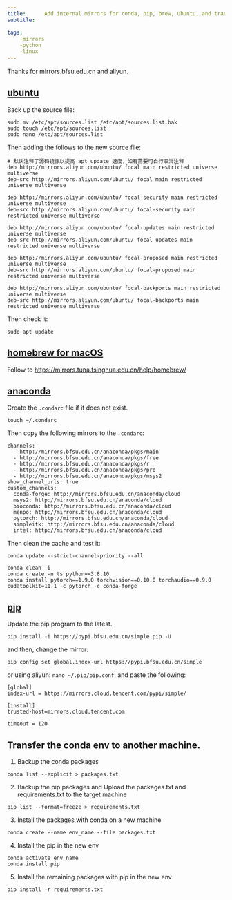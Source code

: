 ```yaml
---
title:      Add internal mirrors for conda, pip, brew, ubuntu, and transfer python env.
subtitle:   

tags:
    -mirrors
    -python
    -linux
---
```

Thanks for mirrors.bfsu.edu.cn and aliyun.

## [ubuntu](https://developer.aliyun.com/mirror/ubuntu?spm=a2c6h.13651102.0.0.160e1b118v7Jjb)

Back up the source file:

```
sudo mv /etc/apt/sources.list /etc/apt/sources.list.bak
sudo touch /etc/apt/sources.list
sudo nano /etc/apt/sources.list 
```

Then adding the follows to the new source file:

```
# 默认注释了源码镜像以提高 apt update 速度，如有需要可自行取消注释
deb http://mirrors.aliyun.com/ubuntu/ focal main restricted universe multiverse
deb-src http://mirrors.aliyun.com/ubuntu/ focal main restricted universe multiverse

deb http://mirrors.aliyun.com/ubuntu/ focal-security main restricted universe multiverse
deb-src http://mirrors.aliyun.com/ubuntu/ focal-security main restricted universe multiverse

deb http://mirrors.aliyun.com/ubuntu/ focal-updates main restricted universe multiverse
deb-src http://mirrors.aliyun.com/ubuntu/ focal-updates main restricted universe multiverse

deb http://mirrors.aliyun.com/ubuntu/ focal-proposed main restricted universe multiverse
deb-src http://mirrors.aliyun.com/ubuntu/ focal-proposed main restricted universe multiverse

deb http://mirrors.aliyun.com/ubuntu/ focal-backports main restricted universe multiverse
deb-src http://mirrors.aliyun.com/ubuntu/ focal-backports main restricted universe multiverse
```

Then check it:

```
sudo apt update
```

## [homebrew for macOS](https://mirrors.bfsu.edu.cn/help/homebrew/)

Follow to https://mirrors.tuna.tsinghua.edu.cn/help/homebrew/

## [anaconda](https://mirrors.bfsu.edu.cn/help/anaconda/)

Create the `.condarc` file if it does not exist.

```
touch ~/.condarc
```

Then copy the following mirrors to the `.condarc`:

```
channels:
  - http://mirrors.bfsu.edu.cn/anaconda/pkgs/main
  - http://mirrors.bfsu.edu.cn/anaconda/pkgs/free
  - http://mirrors.bfsu.edu.cn/anaconda/pkgs/r
  - http://mirrors.bfsu.edu.cn/anaconda/pkgs/pro
  - http://mirrors.bfsu.edu.cn/anaconda/pkgs/msys2
show_channel_urls: true
custom_channels:
  conda-forge: http://mirrors.bfsu.edu.cn/anaconda/cloud
  msys2: http://mirrors.bfsu.edu.cn/anaconda/cloud
  bioconda: http://mirrors.bfsu.edu.cn/anaconda/cloud
  menpo: http://mirrors.bfsu.edu.cn/anaconda/cloud
  pytorch: http://mirrors.bfsu.edu.cn/anaconda/cloud
  simpleitk: http://mirrors.bfsu.edu.cn/anaconda/cloud
  intel: http://mirrors.bfsu.edu.cn/anaconda/cloud
```

Then clean the cache and test it:

```
conda update --strict-channel-priority --all  

conda clean -i 
conda create -n ts python==3.8.10
conda install pytorch==1.9.0 torchvision==0.10.0 torchaudio==0.9.0 cudatoolkit=11.1 -c pytorch -c conda-forge
```

## [pip](https://mirrors.bfsu.edu.cn/help/pypi/)

Update the pip program to the latest.

```
pip install -i https://pypi.bfsu.edu.cn/simple pip -U
```

and then, change the mirror:

```
pip config set global.index-url https://pypi.bfsu.edu.cn/simple
```

or using aliyun: `nano ~/.pip/pip.conf`, and paste the following:

```
[global]
index-url = https://mirrors.cloud.tencent.com/pypi/simple/

[install]
trusted-host=mirrors.cloud.tencent.com

timeout = 120
```

## Transfer the conda env to another machine.

1. Backup the conda packages

```
conda list --explicit > packages.txt
```

2. Backup the pip packages and Upload the packages.txt and requirements.txt to the target machine

```
pip list --format=freeze > requirements.txt
```

3. Install the packages with conda on a new machine

```
conda create --name env_name --file packages.txt
```

4. Install the pip in the new env

```
conda activate env_name
conda install pip
```

5. Install the remaining packages with pip in the new env

```
pip install -r requirements.txt
```
